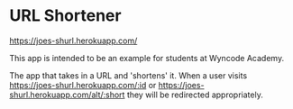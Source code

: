 # URL Shortener
https://joes-shurl.herokuapp.com/

This app is intended to be an example for students at Wyncode Academy.

The app that takes in a URL and 'shortens' it. When a user visits https://joes-shurl.herokuapp.com/:id or https://joes-shurl.herokuapp.com/alt/:short they will be redirected appropriately.
